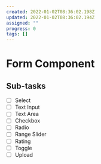 ```yaml
---
created: 2022-01-02T08:36:02.198Z
updated: 2022-01-02T08:36:02.194Z
assigned: ""
progress: 0
tags: []
---
```


# Form Component

## Sub-tasks

- [ ] Select
- [ ] Text Input
- [ ] Text Area
- [ ] Checkbox
- [ ] Radio
- [ ] Range Slider
- [ ] Rating
- [ ] Toggle
- [ ] Upload
